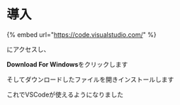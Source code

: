 # 導入

{% embed url="https://code.visualstudio.com/" %}

にアクセスし、

**Download For Windows**をクリックします

そしてダウンロードしたファイルを開きインストールします

これでVSCodeが使えるようになりました

